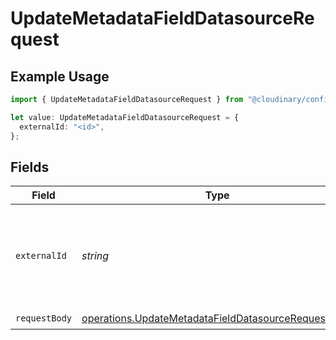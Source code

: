 # UpdateMetadataFieldDatasourceRequest

## Example Usage

```typescript
import { UpdateMetadataFieldDatasourceRequest } from "@cloudinary/config/models/operations";

let value: UpdateMetadataFieldDatasourceRequest = {
  externalId: "<id>",
};
```

## Fields

| Field                                                                                                                      | Type                                                                                                                       | Required                                                                                                                   | Description                                                                                                                |
| -------------------------------------------------------------------------------------------------------------------------- | -------------------------------------------------------------------------------------------------------------------------- | -------------------------------------------------------------------------------------------------------------------------- | -------------------------------------------------------------------------------------------------------------------------- |
| `externalId`                                                                                                               | *string*                                                                                                                   | :heavy_check_mark:                                                                                                         | The external ID of the metadata field to update the datasource for.                                                        |
| `requestBody`                                                                                                              | [operations.UpdateMetadataFieldDatasourceRequestBody](../../models/operations/updatemetadatafielddatasourcerequestbody.md) | :heavy_check_mark:                                                                                                         | N/A                                                                                                                        |